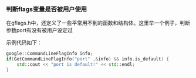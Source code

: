### 判断flags变量是否被用户使用

在gflags.h中，还定义了一些平常用不到的函数和结构体。这里举一个例子，判断参数port有没有被用户设定过

示例代码如下：

```cpp
google::CommandLineFlagInfo info;
if(GetCommandLineFlagInfo("port" ,&info) && info.is_default) {
    std::cout << "port is default!" << std::endl;
}
```
